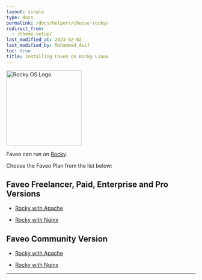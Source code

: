 ```yaml
---
layout: single
type: docs
permalink: /docs/helpers/choose-rocky/
redirect_from:
  - /theme-setup/
last_modified_at: 2023-02-02
last_modified_by: Mohammad_Asif
toc: true
title: Installing Faveo on Rocky Linux
---
```


<img alt="Rocky OS Logo" src="https://upload.wikimedia.org/wikipedia/commons/thumb/9/9c/Rocky_Linux_wordmark.svg/800px-Rocky_Linux_wordmark.svg.png" width="200"  />

Faveo can run on [Rocky](https://rockylinux.org/download/).


Choose the Faveo Plan from the list below:

## Faveo Freelancer, Paid, Enterprise and Pro Versions


- [Rocky with Apache](/docs/installation/providers/enterprise/rocky9-apache)

- [Rocky with Nginx](/docs/installation/providers/enterprise/rocky9-nginx)

## Faveo Community Version


- [Rocky with Apache](/docs/installation/providers/community/rocky-apache)

- [Rocky with Nginx](/docs/installation/providers/community/rocky-nginx)


---



